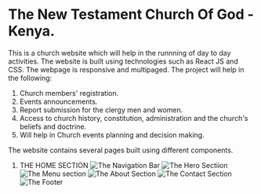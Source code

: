 # The New Testament Church Of God - Kenya.
This is a church website which will help in the runnning of day to day activities. The website is built using technologies such as React JS and CSS. The webpage is responsive and multipaged. The project will help in the following:
1. Church members' registration.
2. Events announcements.
3. Report submission for the clergy men and women.
4. Access to church history, constitution, administration and the church's beliefs and doctrine.
5. Will help in Church events planning and decision making.

The website contains several pages built using different components.
1. THE HOME SECTION
![The Navigation Bar](https://github.com/Omillo-Charles/New-Testament/blob/b3bfcf18e3a46221af4d2e6f97342f605e8ee3cb/new-testament/src/assets/Screenshot%202025-04-05%20133435.png)
![The Hero Sectiion](https://github.com/Omillo-Charles/Images/blob/3b82d7d5a848cafdab828881676cb592b52ef204/Screenshot%202025-04-05%20133455.png)
![The Menu section](https://github.com/Omillo-Charles/Images/blob/3b82d7d5a848cafdab828881676cb592b52ef204/Screenshot%202025-04-05%20133518.png)
![The About Section](https://github.com/Omillo-Charles/Images/blob/3b82d7d5a848cafdab828881676cb592b52ef204/Screenshot%202025-04-05%20133542.png)
![The Contact Section](https://github.com/Omillo-Charles/Images/blob/3b82d7d5a848cafdab828881676cb592b52ef204/Screenshot%202025-04-05%20133602.png)
![The Footer](https://github.com/Omillo-Charles/Images/blob/3b82d7d5a848cafdab828881676cb592b52ef204/Screenshot%202025-04-05%20133615.png)

